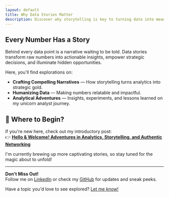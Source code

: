 ```yaml
---
layout: default
title: Why Data Stories Matter
description: Discover why storytelling is key to turning data into meaningful business insights.
---
```


## Every Number Has a Story

Behind every data point is a narrative waiting to be told. Data stories transform raw numbers into actionable insights, empower strategic decisions, and illuminate hidden opportunities.

Here, you'll find explorations on:
- **Crafting Compelling Narratives** — How storytelling turns analytics into strategic gold.
- **Humanizing Data** — Making numbers relatable and impactful.
- **Analytical Adventures** — Insights, experiments, and lessons learned on my unicorn analyst journey.

## 📌 Where to Begin?

If you're new here, check out my introductory post:  
👉 [**Hello & Welcome! Adventures in Analytics, Storytelling, and Authentic Networking**](pages/blog/hello-welcome-analytics-storytelling-networking.md)

I'm currently brewing up more captivating stories, so stay tuned for the magic about to unfold!

---

**Don't Miss Out!**  
Follow me on [LinkedIn](https://www.linkedin.com/in/jennchin/) or check my [GitHub](https://github.com/SheHasMoxie) for updates and sneak peeks.

Have a topic you'd love to see explored? [Let me know!](mailto:jchin+blogideas@pugetsoundanalytics.com)
